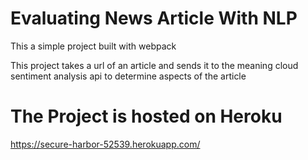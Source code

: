 # Evaluating News Article With NLP
This a simple project built with webpack

This project takes a url of an article and sends it to the meaning cloud sentiment analysis api to determine aspects of the article

# The Project is hosted on Heroku
https://secure-harbor-52539.herokuapp.com/